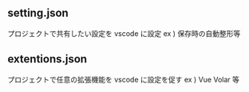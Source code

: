 ## setting.json

プロジェクトで共有したい設定を vscode に設定
ex ) 保存時の自動整形等

## extentions.json

プロジェクトで任意の拡張機能を vscode に設定を促す
ex ) Vue Volar 等
